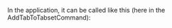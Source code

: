 In the application, it can be called like this (here in the AddTabToTabsetCommand):

```typescript

```
